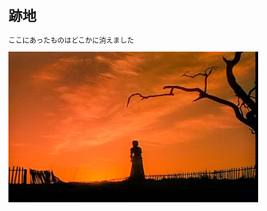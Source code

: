 # 跡地

ここにあったものはどこかに消えました

<img src="https://github.com/alrab223/Cyber_Naochang/blob/main/picture/hungry.jpg" width="500px">
